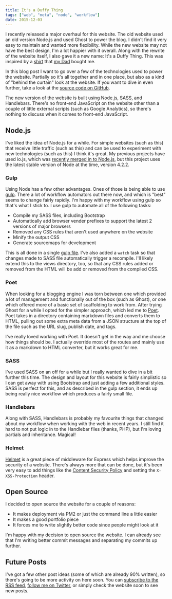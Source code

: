 ```yaml
---
title: It's a Duffy Thing
tags: ["web", "meta", "node", "workflow"]
date: 2015-12-03
---
```


I recently released a major overhaul for this website. The old website used an old version Node.js and used Ghost to power the blog. I didn't find it very easy to maintain and wanted more flexibility. While the new website may not have the best design, I'm a lot happier with it overall. Along with the rewrite of the website itself, I also gave it a new name: It's a Duffy Thing. This was inspired by a [shirt](/images/its-a-duffy-thing-shirt-full.jpg "High resolution photo of the shirt") that [my Dad](https://twitter.com/mark_duffy1) bought me.

<!-- more -->

In this blog post I want to go over a few of the technologies used to power the website. Partially so it's all together and in one place, but also as a kind of "behind the curtain" look at the website. If you want to dive in even further, take a look at the [source code on GitHub](https://github.com/JosephDuffy/josephduffy.co.uk "GitHub repository for josephduffy.co.uk").

The new version of the website is built using Node.js, SASS, and Handlebars. There's no front-end JavaScript on the website other than a couple of little external scripts (such as Google Analytics), so there's nothing to discuss when it comes to front-end JavaScript.

## Node.js

I've liked the idea of Node.js for a while. For simple websites (such as this) that receive little traffic (such as this) and can be used to experiment with new technologies (such as this) I think it's great. My previous projects have used io.js, which was [recently merged in to Node.js](https://nodejs.org/en/blog/release/v4.0.0/), but this project uses the latest stable version of Node at the time, version 4.2.2.

### Gulp

Using Node has a few other advantages. Ones of those is being able to use [gulp](http://gulpjs.com/). There a lot of workflow automators out there now, and which is "best" seems to change fairly rapidly. I'm happy with my workflow using gulp so that's what I stick to. I use gulp to automate all of the following tasks:

 - Compile my SASS files, including Bootstrap
 - Automatically add browser vender prefixes to support the latest 2 versions of major browsers
 - Removed any CSS rules that aren't used anywhere on the website
 - Minify the output CSS
 - Generate sourcemaps for development

This is all done in a single [gulp file](http://gulpjs.com/). I've also added a `watch` task so that changes made to SASS file automatically trigger a recompile. I'll likely extend this to the views directory, too, so that any CSS rules added or removed from the HTML will be add or removed from the compiled CSS.

### Poet

When looking for a blogging engine I was torn between one which provided a lot of management and functionally out of the box (such as Ghost), or one which offered more of a basic set of scaffolding to work from. After trying Ghost for a while I opted for the simpler approach, which led me to [Poet](https://github.com/jsantell/poet). Poet takes in a directory containing markdown files and converts them to HTML, pulling out some extra meta data from a JSON structure at the top of the file such as the URL slug, publish date, and tags.

I've really loved working with Poet. It doesn't get in the way and me choose how things should be. I actually override most of the routes and mainly use it as a markdown to HTML converter, but it works great for me.

### SASS

I've used SASS on an off for a while but I really wanted to dive in a bit further this time. The design and layout for this website is fairly simplistic so I can get away with using Bootstrap and just adding a few additional styles. SASS is perfect for this, and as described in the gulp section, it ends up being really nice workflow which produces a fairly small file.

### Handlebars

Along with SASS, Handlebars is probably my favourite things that changed about my workflow when working with the web in recent years. I still find it hard to not put logic in to the Handlebar files (thanks, PHP), but I'm loving partials and inheritance. Magical!

### Helmet

[Helmet](https://github.com/helmetjs/helmet) is a great piece of middleware for Express which helps improve the security of a website. There's always more that can be done, but it's been very easy to add things like the [Content Security Policy](http://www.w3.org/TR/CSP/) and setting the `X-XSS-Protection` header.

## Open Source

I decided to open source the website for a couple of reasons:

 - It makes deployment via PM2 or just the command line a little easier
 - It makes a good portfolio piece
 - It forces me to write slightly better code since people might look at it

I'm happy with my decision to open source the website. I can already see that I'm writing better commit messages and separating my commits up further.

## Future Posts

I've got a few other post ideas (some of which are already 90% written), so there's going to be more activity on here soon. You can [subscribe to the RSS feed](/rss), [follow me on Twitter](https://twitter.com/Joe_Duffy), or simply check the website soon to see new posts.
